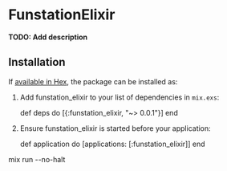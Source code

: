 # FunstationElixir

**TODO: Add description**

## Installation

If [available in Hex](https://hex.pm/docs/publish), the package can be installed as:

  1. Add funstation_elixir to your list of dependencies in `mix.exs`:

        def deps do
          [{:funstation_elixir, "~> 0.0.1"}]
        end

  2. Ensure funstation_elixir is started before your application:

        def application do
          [applications: [:funstation_elixir]]
        end



mix run --no-halt
